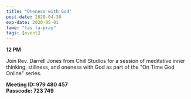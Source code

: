 ```yaml
---
title: "Oneness with God"
post-date: 2020-04-30
exp-date: 2020-05-01
fawe: "fas fa-pray"
tags: [event]
---
```

**12 PM**

Join Rev. Darrell Jones from Chill Studios for a session of meditative inner thinking, stillness, and oneness with God as part of the "On Time God Online" series.

**Meeting ID: 979 480 457**
<br>
**Passcode: 723 749**